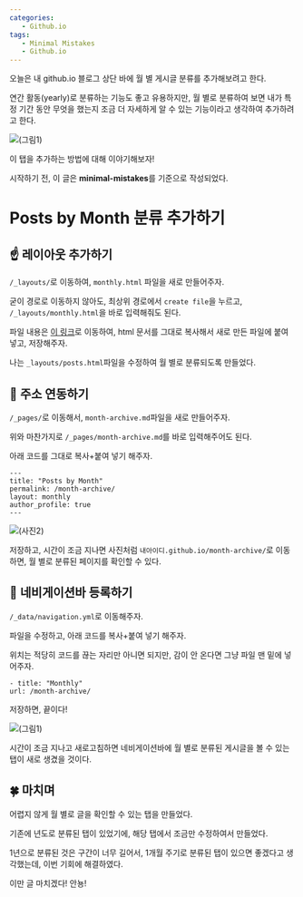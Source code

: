 ```yaml
---
categories: 
   - Github.io
tags:
   - Minimal Mistakes
   - Github.io
---
```


오늘은 내 github.io 블로그 상단 바에 월 별 게시글 분류를 추가해보려고 한다.

연간 활동(yearly)로 분류하는 기능도 좋고 유용하지만, 월 별로 분류하여 보면 내가 특정 기간 동안 무엇을 했는지 조금 더 자세하게 알 수 있는 기능이라고 생각하여 추가하려고 한다.

![(그림1)](https://github.com/danggai/danggai.github.io/blob/master/assets/image/20200204/1.jpg?raw=true)

이 탭을 추가하는 방법에 대해 이야기해보자!

시작하기 전, 이 글은 **minimal-mistakes**를 기준으로 작성되었다.

# Posts by Month 분류 추가하기
## ☝ 레이아웃 추가하기

`/_layouts/`로 이동하여, `monthly.html` 파일을 새로 만들어주자.

굳이 경로로 이동하지 않아도, 최상위 경로에서 `create file`을 누르고, `/_layouts/monthly.html`을 바로 입력해줘도 된다.

파일 내용은 [이 링크](https://github.com/danggai/danggai.github.io/blob/master/_layouts/monthly.html)로 이동하여, html 문서를 그대로 복사해서 새로 만든 파일에 붙여 넣고, 저장해주자.

나는 `_layouts/posts.html`파일을 수정하여 월 별로 분류되도록 만들었다.

## 🤞 주소 연동하기

`/_pages/`로 이동해서, `month-archive.md`파일을 새로 만들어주자.

위와 마찬가지로 `/_pages/month-archive.md`를 바로 입력해주어도 된다.

아래 코드를 그대로 복사+붙여 넣기 해주자.

```
---
title: "Posts by Month"
permalink: /month-archive/
layout: monthly
author_profile: true
---
```

![(사진2)](https://github.com/danggai/danggai.github.io/blob/master/assets/image/20200204/2.jpg?raw=true)

저장하고, 시간이 조금 지나면 사진처럼 `내아이디.github.io/month-archive/`로 이동하면, 월 별로 분류된 페이지를 확인할 수 있다.

## 🤟 네비게이션바 등록하기

`/_data/navigation.yml`로 이동해주자.

파일을 수정하고, 아래 코드를 복사+붙여 넣기 해주자.

위치는 적당히 코드를 끊는 자리만 아니면 되지만, 감이 안 온다면 그냥 파일 맨 밑에 넣어주자.

```
- title: "Monthly"
url: /month-archive/
```

저장하면, 끝이다!

![(그림1)](https://github.com/danggai/danggai.github.io/blob/master/assets/image/20200204/1.jpg?raw=true)

시간이 조금 지나고 새로고침하면 네비게이션바에 월 별로 분류된 게시글을 볼 수 있는 탭이 새로 생겼을 것이다.

## 🍀 마치며

어렵지 않게 월 별로 글을 확인할 수 있는 탭을 만들었다.

기존에 년도로 분류된 탭이 있었기에, 해당 탭에서 조금만 수정하여서 만들었다.

1년으로 분류된 것은 구간이 너무 길어서, 1개월 주기로 분류된 탭이 있으면 좋겠다고 생각했는데, 이번 기회에 해결하였다.

이만 글 마치겠다! 안뇽!

